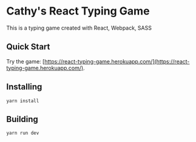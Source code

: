 # Cathy's React Typing Game
This is a typing game created with React, Webpack, SASS

## Quick Start
Try the game: [https://react-typing-game.herokuapp.com/](https://react-typing-game.herokuapp.com/).

## Installing
```
yarn install
```

## Building
```
yarn run dev
```



